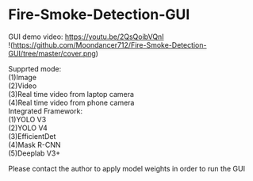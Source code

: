 # Fire-Smoke-Detection-GUI
GUI demo video: https://youtu.be/2QsQoibVQnI            
!(https://github.com/Moondancer712/Fire-Smoke-Detection-GUI/tree/master/cover.png)                 

Supprted mode:        
(1)Image      
(2)Video       
(3)Real time video from laptop camera     
(4)Real time video from phone camera             
Integrated Framework:        
(1)YOLO V3            
(2)YOLO V4      
(3)EfficientDet         
(4)Mask R-CNN           
(5)Deeplab V3+              

Please contact the author to apply model weights in order to run the GUI
